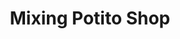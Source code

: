 ---
pid: CH785
title: Mixing Potito Shop
location_transcription: 
zipcode: 
outside_phl: 
neighborhood: 
age: 
age_range: 
instagram: 
image_file_name: CH_785.jpg
proposal_transcription: |-
  it's not goes into your mouth that defiles but what comes out of your heart
  DR NYC Artist
topic: Unknown
topic_summary: '0'
type: Other No Form
keywords_other: 
credit: 
image_labels: 
twitter: 
facebook: 
permalink: "/monuments/ch785/"
layout: item-page
---